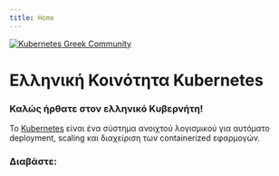 ```yaml
---
title: Home
---
```


[<img src="../3I9jkTx.jpg" sftyle="max-width:15%;min-width:40px;float:right;" alt="Kubernetes Greek Community" />](https://www.kubernetes.gr)

# Ελληνική Κοινότητα Kubernetes

### Καλώς ήρθατε στον ελληνικό Κυβερνήτη!

To [Kubernetes](https://kubernetes.io/) είναι ένα σύστημα ανοιχτού λογισμικού για αυτόματο deployment, scaling και διαχείριση των containerized εφαρμογών. 

### Διαβάστε:
